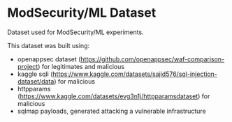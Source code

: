 # ModSecurity/ML Dataset
Dataset used for ModSecurity/ML experiments.

This dataset was built using:
- openappsec dataset (https://github.com/openappsec/waf-comparison-project) for legitimates and malicious
- kaggle sqli (https://www.kaggle.com/datasets/sajid576/sql-injection-dataset/data) for malicious
- httpparams (https://www.kaggle.com/datasets/evg3n1j/httpparamsdataset) for malicious
- sqlmap payloads, generated attacking a vulnerable infrastructure
